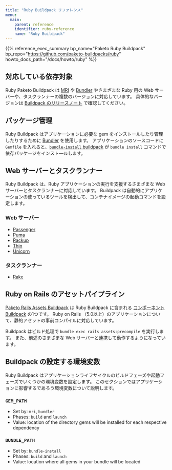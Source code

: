 ```yaml
---
title: "Ruby Buildpack リファレンス"
menu:
  main:
    parent: reference
    identifier: ruby-reference
    name: "Ruby Buildpack"
---
```


{{% reference_exec_summary bp_name="Paketo Ruby Buildpack" bp_repo="https://github.com/paketo-buildpacks/ruby" howto_docs_path="/docs/howto/ruby" %}}

## 対応している依存対象

<!-- The Ruby Paketo Buildpack supports several versions of
[MRI](https://www.ruby-lang.org), [Bundler](https://bundler.io/), and common
Ruby webservers and task runners.  For more details on the specific versions
supported in a given buildpack version, see the [release notes](https://github.com/paketo-buildpacks/ruby/releases/latest). -->
Ruby Paketo Buildpack は [MRI](https://www.ruby-lang.org) や [Bundler](https://bundler.io/) やさまざまな Ruby 用の Web サーバーや、タスクランナーの複数のバージョンに対応しています。
具体的なバージョンは [Buildpack のリリースノート](https://github.com/paketo-buildpacks/ruby/releases) で確認してください。

## パッケージ管理

<!-- The Ruby Buildpack uses [Bundler](https://bundler.io/) to install and manage
the gems needed to run your application. Including a `Gemfile` in your app
source code instructs the [`bundle-install` buildpack](https://github.com/paketo-buildpacks/bundle-install) to vendor your
dependencies using `bundle install`. -->
Ruby Buildpack はアプリケーションに必要な gem をインストールしたり管理したりするために [Bundler](https://bundler.io/) を使用します。
アプリケーションのソースコードに `Gemfile` を入れると、[`bundle-install` buildpack](https://github.com/paketo-buildpacks/bundle-install) が `bundle install` コマンドで依存パッケージをインスト―ルします。

## Web サーバーとタスクランナー

<!-- The Ruby Buildpack supports a number of webservers and task runners that are
useful for running Ruby applications. If your application uses one of these
tools, it will be automatically detected and a start command for your
application will be assigned when building your application container. -->
Ruby Buildpack は、Ruby アプリケーションの実行を支援するさまざまな Web サーバーとタスクランナーに対応しています。
Buildpack は自動的にアプリケーションの使っているツールを検出して、コンテナイメージの起動コマンドを設定します。

### Web サーバー

* [Passenger](http://github.com/paketo-buildpacks/passenger)
* [Puma](http://github.com/paketo-buildpacks/puma)
* [Rackup](http://github.com/paketo-buildpacks/rackup)
* [Thin](http://github.com/paketo-buildpacks/thin)
* [Unicorn](http://github.com/paketo-buildpacks/unicorn)

### タスクランナー

* [Rake](http://github.com/paketo-buildpacks/rake)

## Ruby on Rails のアセットパイプライン
<!-- The [Paketo Rails Assets Buildpack](http://github.com/paketo-buildpacks/rails-assets) is a [component buildpack](/docs/concepts/buildpacks/#component-buildpacks) included in the Ruby Buildpack. It supports Rails apps (Rails version >= 5.0) that need asset precompilation. -->
[Paketo Rails Assets Buildpack](http://github.com/paketo-buildpacks/rails-assets) は Ruby Buildpack に含まれる [コンポーネント Buildpack](/docs/concepts/buildpacks/#component-buildpacks) の1つです。
Ruby on Rails （5.0以上）のアプリケーションについて、静的アセットの事前コンパイルに対応しています。

<!-- The buildpack runs bundle exec rails assets:precompile for the app, and works with any of the supported Ruby webservers listed above. -->
Buildpack はビルド処理で `bundle exec rails assets:precompile` を実行します。
また、前述のさまざまな Web サーバーと連携して動作するようになっています。

## Buildpack の設定する環境変数

<!-- The Ruby CNB sets a few environment variables during the `build` and `launch`
phases of the app lifecycle. The sections below describe each environment
variable and its impact on your app. -->
Ruby Buildpack はアプリケーションライフサイクルのビルドフェーズや起動フェーズでいくつかの環境変数を設定します。
このセクションではアプリケーションに影響するであろう環境変数について説明します。

### `GEM_PATH`

* Set by: `mri`, `bundler`
* Phases: `build` and `launch`
* Value: location of the directory gems will be installed for each respective dependency

### `BUNDLE_PATH`

* Set by: `bundle-install`
* Phases: `build` and `launch`
* Value: location where all gems in your bundle will be located

